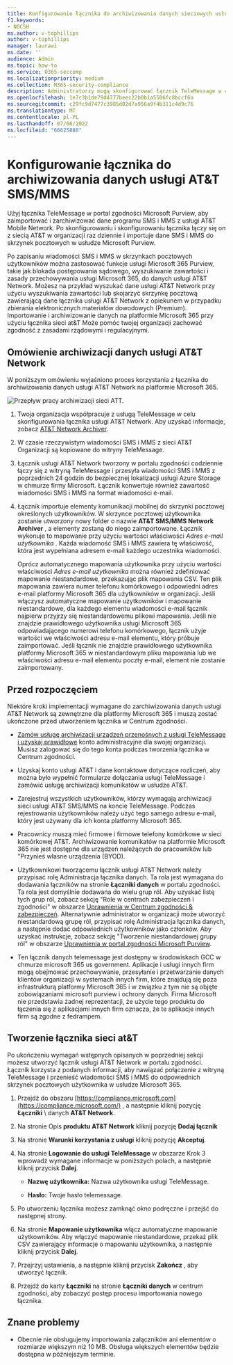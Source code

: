 ```yaml
---
title: Konfigurowanie łącznika do archiwizowania danych sieciowych usługi AT&T SMS/MMS
f1.keywords:
- NOCSH
ms.author: v-tophillips
author: v-tophillips
manager: laurawi
ms.date: ''
audience: Admin
ms.topic: how-to
ms.service: O365-seccomp
ms.localizationpriority: medium
ms.collection: M365-security-compliance
description: Administratorzy mogą skonfigurować łącznik TeleMessage w celu importowania i archiwizowania danych programu SMS i MMS z usługi AT&T Mobile Network. Dzięki temu można archiwizować dane ze źródeł danych innych firm w usłudze Microsoft Purview, aby można było zarządzać danymi innych firm za pomocą funkcji zgodności, takich jak archiwizowanie prawne, wyszukiwanie zawartości i zasady przechowywania.
ms.openlocfilehash: 1e7c3b1de79d4777beec22b0b1a5506fc8bccf6a
ms.sourcegitcommit: c29fc9d7477c3985d02d7a956a9f4b311c4d9c76
ms.translationtype: MT
ms.contentlocale: pl-PL
ms.lasthandoff: 07/06/2022
ms.locfileid: "66625880"
---
```

# <a name="set-up-a-connector-to-archive-att-smsmms-data"></a>Konfigurowanie łącznika do archiwizowania danych usługi AT&T SMS/MMS

Użyj łącznika TeleMessage w portal zgodności Microsoft Purview, aby zaimportować i zarchiwizować dane programu SMS i MMS z usługi AT&T Mobile Network. Po skonfigurowaniu i skonfigurowaniu łącznika łączy się on z siecią AT&T w organizacji raz dziennie i importuje dane SMS i MMS do skrzynek pocztowych w usłudze Microsoft Purview.

Po zapisaniu wiadomości SMS i MMS w skrzynkach pocztowych użytkowników można zastosować funkcje usługi Microsoft 365 Purview, takie jak blokada postępowania sądowego, wyszukiwanie zawartości i zasady przechowywania usługi Microsoft 365, do danych usługi AT&T Network. Możesz na przykład wyszukać dane usługi AT&T Network przy użyciu wyszukiwania zawartości lub skojarzyć skrzynkę pocztową zawierającą dane łącznika usługi AT&T Network z opiekunem w przypadku zbierania elektronicznych materiałów dowodowych (Premium). Importowanie i archiwizowanie danych na platformie Microsoft 365 przy użyciu łącznika sieci at&T Może pomóc twojej organizacji zachować zgodność z zasadami rządowymi i regulacyjnymi.

## <a name="overview-of-archiving-att-network-data"></a>Omówienie archiwizacji danych usługi AT&T Network

W poniższym omówieniu wyjaśniono proces korzystania z łącznika do archiwizowania danych usługi AT&T Network na platformie Microsoft 365.

![Przepływ pracy archiwizacji sieci ATT.](../media/ATTNetworkConnectorWorkflow.png)

1. Twoja organizacja współpracuje z usługą TeleMessage w celu skonfigurowania łącznika usługi AT&T Network. Aby uzyskać informacje, zobacz [AT&T Network Archiver](https://www.telemessage.com/office365-activation-for-atnt-network-archiver/).

2. W czasie rzeczywistym wiadomości SMS i MMS z sieci AT&T Organizacji są kopiowane do witryny TeleMessage.

3. Łącznik usługi AT&T Network tworzony w portalu zgodności codziennie łączy się z witryną TeleMessage i przesyła wiadomości SMS i MMS z poprzednich 24 godzin do bezpiecznej lokalizacji usługi Azure Storage w chmurze firmy Microsoft. Łącznik konwertuje również zawartość wiadomości SMS i MMS na format wiadomości e-mail.

4. Łącznik importuje elementy komunikacji mobilnej do skrzynki pocztowej określonych użytkowników. W skrzynce pocztowej użytkownika zostanie utworzony nowy folder o nazwie **AT&T SMS/MMS Network Archiver** , a elementy zostaną do niego zaimportowane. Łącznik wykonuje to mapowanie przy użyciu wartości właściwości *Adres e-mail użytkownika* . Każda wiadomość SMS i MMS zawiera tę właściwość, która jest wypełniana adresem e-mail każdego uczestnika wiadomości.
 
   Oprócz automatycznego mapowania użytkownika przy użyciu wartości właściwości *Adres e-mail użytkownika* można również zdefiniować mapowanie niestandardowe, przekazując plik mapowania CSV. Ten plik mapowania zawiera numer telefonu komórkowego i odpowiedni adres e-mail platformy Microsoft 365 dla użytkowników w organizacji. Jeśli włączysz automatyczne mapowanie użytkowników i mapowanie niestandardowe, dla każdego elementu wiadomości e-mail łącznik najpierw przyjrzy się niestandardowemu plikowi mapowania. Jeśli nie znajdzie prawidłowego użytkownika usługi Microsoft 365 odpowiadającego numerowi telefonu komórkowego, łącznik użyje wartości we właściwości adresu e-mail elementu, który próbuje zaimportować. Jeśli łącznik nie znajdzie prawidłowego użytkownika platformy Microsoft 365 w niestandardowym pliku mapowania lub we właściwości adresu e-mail elementu poczty e-mail, element nie zostanie zaimportowany.

## <a name="before-you-begin"></a>Przed rozpoczęciem

Niektóre kroki implementacji wymagane do zarchiwizowania danych usługi AT&T Network są zewnętrzne dla platformy Microsoft 365 i muszą zostać ukończone przed utworzeniem łącznika w Centrum zgodności.

- [Zamów usługę archiwizacji urządzeń przenośnych z usługi TeleMessage i uzyskaj prawidłowe](https://www.telemessage.com/mobile-archiver/order-mobile-archiver-for-o365/) konto administracyjne dla swojej organizacji. Musisz zalogować się do tego konta podczas tworzenia łącznika w Centrum zgodności.

- Uzyskaj konto usługi AT&T i dane kontaktowe dotyczące rozliczeń, aby można było wypełnić formularze dołączania usługi TeleMessage i zamówić usługę archiwizacji komunikatów w usłudze AT&T.

- Zarejestruj wszystkich użytkowników, którzy wymagają archiwizacji sieci usługi AT&T SMS/MMS na koncie TeleMessage. Podczas rejestrowania użytkowników należy użyć tego samego adresu e-mail, który jest używany dla ich konta platformy Microsoft 365.

- Pracownicy muszą mieć firmowe i firmowe telefony komórkowe w sieci komórkowej AT&T. Archiwizowanie komunikatów na platformie Microsoft 365 nie jest dostępne dla urządzeń należących do pracowników lub "Przynieś własne urządzenia (BYOD).

- Użytkownikowi tworzącemu łącznik usługi AT&T Network należy przypisać rolę Administracja łącznika danych. Ta rola jest wymagana do dodawania łączników na stronie **Łączniki danych** w portalu zgodności. Ta rola jest domyślnie dodawana do wielu grup ról. Aby uzyskać listę tych grup ról, zobacz sekcję "Role w centrach zabezpieczeń i zgodności" w obszarze [Uprawnienia w Centrum zgodności & zabezpieczeń](../security/office-365-security/permissions-in-the-security-and-compliance-center.md#roles-in-the-security--compliance-center). Alternatywnie administrator w organizacji może utworzyć niestandardową grupę ról, przypisać rolę Administracja łącznika danych, a następnie dodać odpowiednich użytkowników jako członków. Aby uzyskać instrukcje, zobacz sekcję "Tworzenie niestandardowej grupy ról" w obszarze [Uprawnienia w portal zgodności Microsoft Purview](microsoft-365-compliance-center-permissions.md#create-a-custom-role-group).

- Ten łącznik danych telemessage jest dostępny w środowiskach GCC w chmurze microsoft 365 us government. Aplikacje i usługi innych firm mogą obejmować przechowywanie, przesyłanie i przetwarzanie danych klientów organizacji w systemach innych firm, które znajdują się poza infrastrukturą platformy Microsoft 365 i w związku z tym nie są objęte zobowiązaniami microsoft purview i ochrony danych. Firma Microsoft nie przedstawia żadnej reprezentacji, że użycie tego produktu do łączenia się z aplikacjami innych firm oznacza, że te aplikacje innych firm są zgodne z fedrampem.

## <a name="create-a-att-network-connector"></a>Tworzenie łącznika sieci at&T

Po ukończeniu wymagań wstępnych opisanych w poprzedniej sekcji możesz utworzyć łącznik usługi AT&T Network w portalu zgodności. Łącznik korzysta z podanych informacji, aby nawiązać połączenie z witryną TeleMessage i przenieść wiadomości SMS i MMS do odpowiednich skrzynek pocztowych użytkownika w usłudze Microsoft 365.

1. Przejdź do obszaru [https://compliance.microsoft.com](https://compliance.microsoft.com/) , a następnie kliknij pozycję **Łączniki** \  danych **AT&T Network**.

2. Na stronie Opis **produktu AT&T Network** kliknij pozycję **Dodaj łącznik**

3. Na stronie **Warunki korzystania z usługi** kliknij pozycję **Akceptuj**.

4. Na stronie **Logowanie do usługi TeleMessage** w obszarze Krok 3 wprowadź wymagane informacje w poniższych polach, a następnie kliknij przycisk **Dalej**.

   - **Nazwę użytkownika:** Nazwa użytkownika usługi TeleMessage.

   - **Hasło:** Twoje hasło telemessage.

5. Po utworzeniu łącznika możesz zamknąć okno podręczne i przejść do następnej strony.

6. Na stronie **Mapowanie użytkownika** włącz automatyczne mapowanie użytkowników. Aby włączyć mapowanie niestandardowe, przekaż plik CSV zawierający informacje o mapowaniu użytkownika, a następnie kliknij przycisk **Dalej**.

7. Przejrzyj ustawienia, a następnie kliknij przycisk **Zakończ** , aby utworzyć łącznik.

8. Przejdź do karty **Łączniki** na stronie **Łączniki danych** w centrum zgodności, aby zobaczyć postęp procesu importowania nowego łącznika.

## <a name="known-issues"></a>Znane problemy

- Obecnie nie obsługujemy importowania załączników ani elementów o rozmiarze większym niż 10 MB. Obsługa większych elementów będzie dostępna w późniejszym terminie.
